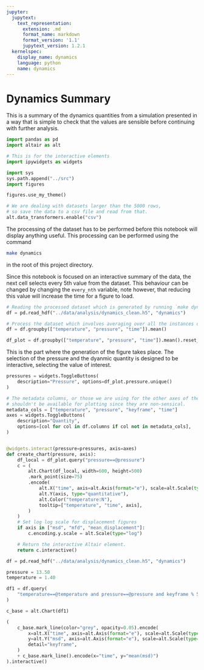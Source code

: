 ```yaml
---
jupyter:
  jupytext:
    text_representation:
      extension: .md
      format_name: markdown
      format_version: '1.1'
      jupytext_version: 1.2.1
  kernelspec:
    display_name: dynamics
    language: python
    name: dynamics
---
```


# Dynamics Summary

This is a summary of the dynamics quantities from a simulation presented in a way that is simple to check that the values are sensible before continuing with further analysis.

```python
import pandas as pd
import altair as alt

# This is for the interactive elements
import ipywidgets as widgets

import sys
sys.path.append("../src")
import figures

figures.use_my_theme()

# We are dealing with datasets larger than the 5000 rows,
# so save the data to a csv file and read from that.
alt.data_transformers.enable("csv")
```

<!-- #region -->
The processing of the dataset has to be performed before this notebook will display anything useful.
This processing can be performed using the command

```sh
make dynamics
```

in the root of this project directory.
<!-- #endregion -->

Since this notebook is focused on an interactive summary of the data,
the next cell selects every 5th value from the dataset.
This behaviour can be changed by changing the `every_nth` variable,
note however, that reducing this value will increase the time for a figure to load.

```python
# Reading the processed dataset which is generated by running `make dynamics`
df = pd.read_hdf("../data/analysis/dynamics_clean.h5", "dynamics")

# Process the dataset which involves averaging over all the instances of start index
df = df.groupby(["temperature", "pressure", "time"]).mean()
```

```python
df_plot = df.groupby(["temperature", "pressure", "time"]).mean().reset_index()
```

This is the part where the generation of the figure takes place.
The selection of the pressure and the dyanmic quantity is designed to be interactive,
selecting the value of interest.

```python
pressures = widgets.ToggleButtons(
    description="Pressure", options=df_plot.pressure.unique()
)

# The metadata columns, or those we are using for the other axes of the figure
# shouldn't be available for plotting since they are non-sensical.
metadata_cols = ["temperature", "pressure", "keyframe", "time"]
axes = widgets.ToggleButtons(
    description="Quantity",
    options=[col for col in df.columns if col not in metadata_cols],
)


@widgets.interact(pressure=pressures, axis=axes)
def create_chart(pressure, axis):
    df_local = df_plot.query("pressure==@pressure")
    c = (
        alt.Chart(df_local, width=600, height=500)
        .mark_point(size=75)
        .encode(
            alt.X("time", axis=alt.Axis(format="e"), scale=alt.Scale(type="log")),
            alt.Y(axis, type="quantitative"),
            alt.Color("temperature:N"),
            tooltip=["temperature", "time", axis],
        )
    )
    # Set log log scale for displacement figures
    if axis in ["msd", "mfd", "mean_displacement"]:
        c.encoding.y.scale = alt.Scale(type="log")

    # Return the interactive Altair element.
    return c.interactive()
```

```python
df = pd.read_hdf("../data/analysis/dynamics_clean.h5", "dynamics")

pressure = 13.50
temperature = 1.40

df1 = df.query(
    "temperature==@temperature and pressure==@pressure and keyframe % 5 == 0"
)

c_base = alt.Chart(df1)

(
    c_base.mark_line(color="grey", opacity=0.05).encode(
        x=alt.X("time", axis=alt.Axis(format="e"), scale=alt.Scale(type="log")),
        y=alt.Y("msd", axis=alt.Axis(format="e"), scale=alt.Scale(type="log")),
        detail="keyframe",
    )
    + c_base.mark_line().encode(x="time", y="mean(msd)")
).interactive()
```
